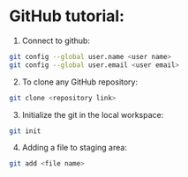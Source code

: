 # GitHub tutorial:

1. Connect to github:
```bash
git config --global user.name <user name>
git config --global user.email <user email>
```

2. To clone any GitHub repository:
```bash
git clone <repository link>
```

3. Initialize the git in the local workspace:
```bash
git init
```

4. Adding a file to staging area:
```bash
git add <file name>
```
